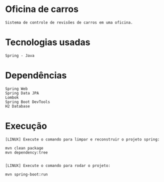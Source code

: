 # Oficina de carros

    Sistema de controle de revisões de carros em uma oficina.


# Tecnologias usadas

    Spring - Java


# Dependências

    Spring Web
    Spring Data JPA
    Lombok
    Spring Boot DevTools
    H2 Database


# Execução

    [LINUX] Execute o comando para limpar e reconstruir o projeto spring:

    mvn clean package
    mvn dependency:tree


    [LINUX] Execute o comando para rodar o projeto:

    mvn spring-boot:run